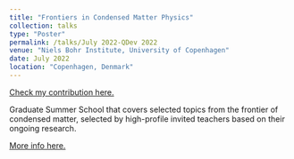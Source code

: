 ```yaml
---
title: "Frontiers in Condensed Matter Physics"
collection: talks
type: "Poster"
permalink: /talks/July 2022-QDev 2022
venue: "Niels Bohr Institute, University of Copenhagen"
date: July 2022
location: "Copenhagen, Denmark"
---
```


[Check my contribution here.](https://carlosp24.github.io/files/Poster2023_04.pdf)

Graduate Summer School that covers selected topics from the frontier of condensed matter, selected by high-profile invited teachers based on their ongoing research.

[More info here.](https://qdev.nbi.ku.dk/summerschool/qdevnbia-summer-school-2022/)
